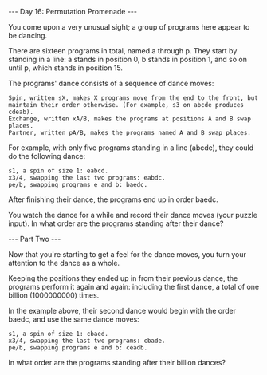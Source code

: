 --- Day 16: Permutation Promenade ---

You come upon a very unusual sight; a group of programs here appear to be dancing.

There are sixteen programs in total, named a through p. They start by standing 
in a line: a stands in position 0, b stands in position 1, and so on until p,
 which stands in position 15.

The programs' dance consists of a sequence of dance moves:

    Spin, written sX, makes X programs move from the end to the front, but 
    maintain their order otherwise. (For example, s3 on abcde produces cdeab).
    Exchange, written xA/B, makes the programs at positions A and B swap places.
    Partner, written pA/B, makes the programs named A and B swap places.

For example, with only five programs standing in a line (abcde), they could do 
the following dance:

    s1, a spin of size 1: eabcd.
    x3/4, swapping the last two programs: eabdc.
    pe/b, swapping programs e and b: baedc.

After finishing their dance, the programs end up in order baedc.

You watch the dance for a while and record their dance moves (your puzzle 
input). In what order are the programs standing after their dance?

--- Part Two ---

Now that you're starting to get a feel for the dance moves, you turn your 
attention to the dance as a whole.

Keeping the positions they ended up in from their previous dance, the programs 
perform it again and again: including the first dance, a total of one billion 
(1000000000) times.

In the example above, their second dance would begin with the order baedc, and 
use the same dance moves:

    s1, a spin of size 1: cbaed.
    x3/4, swapping the last two programs: cbade.
    pe/b, swapping programs e and b: ceadb.

In what order are the programs standing after their billion dances?
